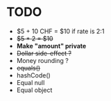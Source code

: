 # TODO

- $5 + 10 CHF = $10 if rate is 2:1
- ~~$5 * 2 = $10~~
- **Make "amount" private**
- ~~Dollar side-effect ?~~
- Money rounding ?
- ~~equals()~~
- hashCode()
- Equal null
- Equal object
